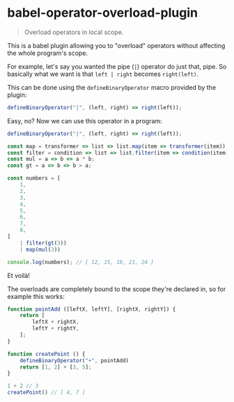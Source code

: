 # babel-operator-overload-plugin

> Overload operators in local scope.

This is a babel plugin allowing you to "overload" operators without affecting the whole program's scope.

For example, let's say you wanted the pipe (`|`) operator do just that, pipe. So basically what we want is that `left | right` becomes `right(left)`.

This can be done using the `defineBinaryOperator` macro provided by the plugin:

```javascript
defineBinaryOperator("|", (left, right) => right(left));
```

Easy, no? Now we can use this operator in a program:

```javascript
defineBinaryOperator("|", (left, right) => right(left));

const map = transformer => list => list.map(item => transformer(item));
const filter = condition => list => list.filter(item => condition(item));
const mul = a => b => a * b;
const gt = a => b => b > a;

const numbers = [
    1,
    2,
    3,
    4,
    5,
    6,
    7,
    8,
]
    | filter(gt(3))
    | map(mul(3))

console.log(numbers); // [ 12, 15, 18, 21, 24 ]
```

Et voilà!

The overloads are completely bound to the scope they're declared in, so for example this works:

```javascript
function pointAdd ([leftX, leftY], [rightX, rightY]) {
    return [
        leftX + rightX,
        leftY + rightY,
    ];
}

function createPoint () {
    defineBinaryOperator("+", pointAdd)
    return [1, 2] + [3, 5];
}

1 + 2 // 3
createPoint() // [ 4, 7 ]
```
